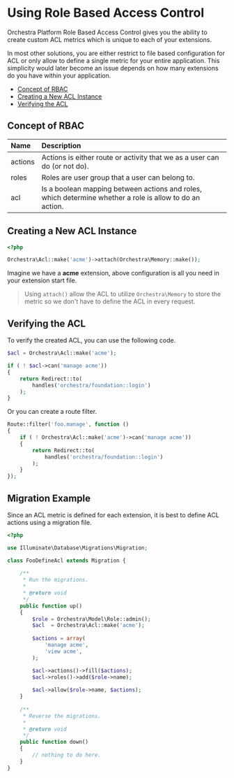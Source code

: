 Using Role Based Access Control
==============

Orchestra Platform Role Based Access Control gives you the ability to create custom ACL metrics which is unique to each of your extensions. 

In most other solutions, you are either restrict to file based configuration for ACL or only allow to define a single metric for your entire application. This simplicity would later become an issue depends on how many extensions do you have within your application.

* [Concept of RBAC](#concept-of-rbac)
* [Creating a New ACL Instance](#creating-a-new-acl-instance)
* [Verifying the ACL](#verifying-the-acl)

## Concept of RBAC

Name     | Description
:--------|:-----------------------
actions  | Actions is either route or activity that we as a user can do (or not do).
roles    | Roles are user group that a user can belong to.
acl      | Is a boolean mapping between actions and roles, which determine whether a role is allow to do an action.

## Creating a New ACL Instance

```php
<?php

Orchestra\Acl::make('acme')->attach(Orchestra\Memory::make());
```

Imagine we have a **acme** extension, above configuration is all you need in your extension start file.

> Using `attach()` allow the ACL to utilize `Orchestra\Memory` to store the metric so we don't have to define the ACL in every request.

## Verifying the ACL

To verify the created ACL, you can use the following code.

```php
$acl = Orchestra\Acl::make('acme');

if ( ! $acl->can('manage acme')) 
{
	return Redirect::to(
		handles('orchestra/foundation::login')
	);
}
```

Or you can create a route filter.

```php
Route::filter('foo.manage', function ()
{
	if ( ! Orchestra\Acl::make('acme')->can('manage acme'))
	{
		return Redirect::to(
			handles('orchestra/foundation::login')
		);
	}
});
```

## Migration Example

Since an ACL metric is defined for each extension, it is best to define ACL actions using a migration file.

```php
<?php

use Illuminate\Database\Migrations\Migration;

class FooDefineAcl extends Migration {
	
	/**
	 * Run the migrations.
	 *
	 * @return void
	 */
	public function up()
	{
		$role = Orchestra\Model\Role::admin();
		$acl  = Orchestra\Acl::make('acme');
		
		$actions = array(
			'manage acme',
			'view acme',
		);

		$acl->actions()->fill($actions);
		$acl->roles()->add($role->name);
		
		$acl->allow($role->name, $actions);
	}
	
	/**
	 * Reverse the migrations.
	 *
	 * @return void
	 */
	public function down()
	{
		// nothing to do here.
	}
}
```

